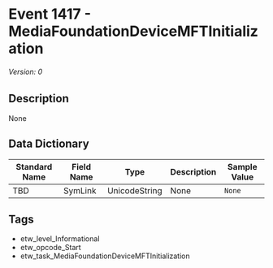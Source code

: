 # Event 1417 - MediaFoundationDeviceMFTInitialization
###### Version: 0

## Description
None

## Data Dictionary
|Standard Name|Field Name|Type|Description|Sample Value|
|---|---|---|---|---|
|TBD|SymLink|UnicodeString|None|`None`|

## Tags
* etw_level_Informational
* etw_opcode_Start
* etw_task_MediaFoundationDeviceMFTInitialization